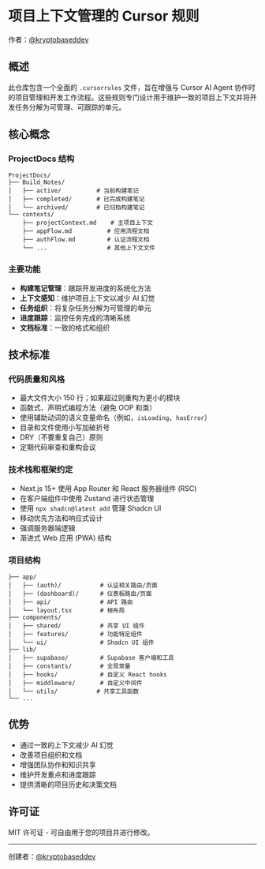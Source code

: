 # 项目上下文管理的 Cursor 规则

作者：[@kryptobaseddev](https://github.com/kryptobaseddev)

## 概述

此仓库包含一个全面的 `.cursorrules` 文件，旨在增强与 Cursor AI Agent 协作时的项目管理和开发工作流程。这些规则专门设计用于维护一致的项目上下文并将开发任务分解为可管理、可跟踪的单元。

## 核心概念

### ProjectDocs 结构

```
ProjectDocs/
├── Build_Notes/
│   ├── active/          # 当前构建笔记
│   ├── completed/       # 已完成构建笔记
│   └── archived/        # 已归档构建笔记
└── contexts/
    ├── projectContext.md    # 主项目上下文
    ├── appFlow.md          # 应用流程文档
    ├── authFlow.md         # 认证流程文档
    └── ...                 # 其他上下文文件
```

### 主要功能

- **构建笔记管理**：跟踪开发进度的系统化方法
- **上下文感知**：维护项目上下文以减少 AI 幻觉
- **任务组织**：将复杂任务分解为可管理的单元
- **进度跟踪**：监控任务完成的清晰系统
- **文档标准**：一致的格式和组织

## 技术标准

### 代码质量和风格
- 最大文件大小 150 行；如果超过则重构为更小的模块
- 函数式、声明式编程方法（避免 OOP 和类）
- 使用辅助动词的语义变量命名（例如，`isLoading`、`hasError`）
- 目录和文件使用小写加破折号
- DRY（不要重复自己）原则
- 定期代码审查和重构会议

### 技术栈和框架约定
- Next.js 15+ 使用 App Router 和 React 服务器组件 (RSC)
- 在客户端组件中使用 Zustand 进行状态管理
- 使用 `npx shadcn@latest add` 管理 Shadcn UI
- 移动优先方法和响应式设计
- 强调服务器端逻辑
- 渐进式 Web 应用 (PWA) 结构

### 项目结构
```
├── app/
│   ├── (auth)/           # 认证相关路由/页面
│   ├── (dashboard)/      # 仪表板路由/页面
│   ├── api/              # API 路由
│   └── layout.tsx        # 根布局
├── components/
│   ├── shared/           # 共享 UI 组件
│   ├── features/         # 功能特定组件
│   └── ui/               # Shadcn UI 组件
├── lib/
│   ├── supabase/         # Supabase 客户端和工具
│   ├── constants/        # 全局常量
│   ├── hooks/            # 自定义 React hooks
│   ├── middleware/       # 自定义中间件
│   └── utils/           # 共享工具函数
└── ...
```

## 优势

- 通过一致的上下文减少 AI 幻觉
- 改善项目组织和文档
- 增强团队协作和知识共享
- 维护开发重点和进度跟踪
- 提供清晰的项目历史和决策文档

## 许可证

MIT 许可证 - 可自由用于您的项目并进行修改。

---

创建者：[@kryptobaseddev](https://github.com/kryptobaseddev)
